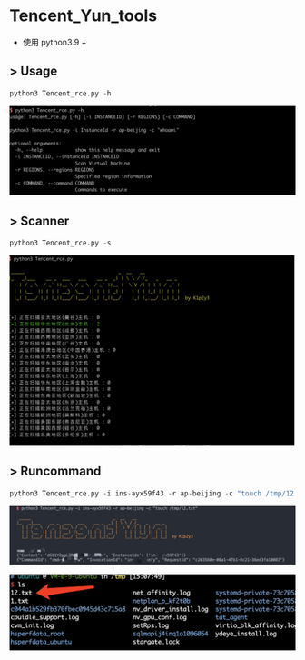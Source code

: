 # Tencent_Yun_tools

* 使用 python3.9 +

## >  Usage

```python
python3 Tencent_rce.py -h
```
 ![image](img/01.png)

## >  Scanner

```python
python3 Tencent_rce.py -s
```
 ![image](img/02.png)

## >  Runcommand

```python
python3 Tencent_rce.py -i ins-ayx59f43 -r ap-beijing -c "touch /tmp/12.txt"
```

 ![image](img/03.png)
 
 
 ![image](img/04.png)
